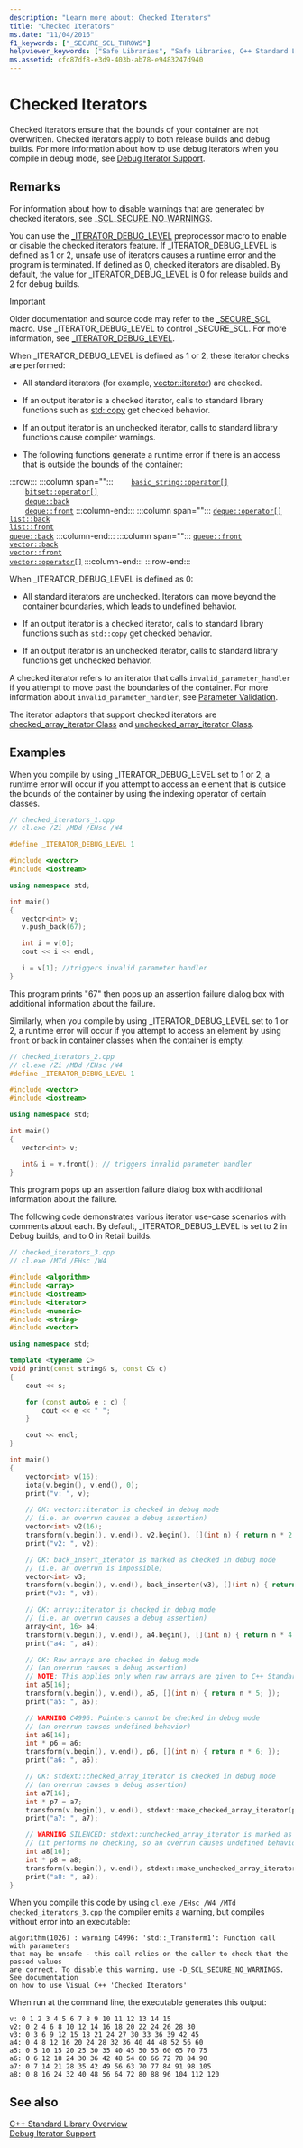 ```yaml
---
description: "Learn more about: Checked Iterators"
title: "Checked Iterators"
ms.date: "11/04/2016"
f1_keywords: ["_SECURE_SCL_THROWS"]
helpviewer_keywords: ["Safe Libraries", "Safe Libraries, C++ Standard Library", "Safe C++ Standard Library", "iterators, checked", "checked iterators"]
ms.assetid: cfc87df8-e3d9-403b-ab78-e9483247d940
---
```

# Checked Iterators

Checked iterators ensure that the bounds of your container are not overwritten. Checked iterators apply to both release builds and debug builds. For more information about how to use debug iterators when you compile in debug mode, see [Debug Iterator Support](../standard-library/debug-iterator-support.md).

## Remarks

For information about how to disable warnings that are generated by checked iterators, see [_SCL_SECURE_NO_WARNINGS](../standard-library/scl-secure-no-warnings.md).

You can use the [\_ITERATOR\_DEBUG\_LEVEL](../standard-library/iterator-debug-level.md) preprocessor macro to enable or disable the checked iterators feature. If _ITERATOR_DEBUG_LEVEL is defined as 1 or 2, unsafe use of iterators causes a runtime error and the program is terminated. If defined as 0, checked iterators are disabled. By default, the value for _ITERATOR_DEBUG_LEVEL is 0 for release builds and 2 for debug builds.

> [!IMPORTANT]
> Older documentation and source code may refer to the [_SECURE_SCL](../standard-library/secure-scl.md) macro. Use _ITERATOR_DEBUG_LEVEL to control _SECURE_SCL. For more information, see [_ITERATOR_DEBUG_LEVEL](../standard-library/iterator-debug-level.md).

When _ITERATOR_DEBUG_LEVEL is defined as 1 or 2, these iterator checks are performed:

- All standard iterators (for example, [vector::iterator](../standard-library/vector-class.md#iterator)) are checked.

- If an output iterator is a checked iterator, calls to standard library functions such as [std::copy](../standard-library/algorithm-functions.md#copy) get checked behavior.

- If an output iterator is an unchecked iterator, calls to standard library functions cause compiler warnings.

- The following functions generate a runtime error if there is an access that is outside the bounds of the container:

:::row:::
   :::column span="":::
      &emsp;&emsp;[`basic_string::operator[]`](../standard-library/basic-string-class.md#op_at)\
      &emsp;&emsp;[`bitset::operator[]`](../standard-library/bitset-class.md#op_at)\
      &emsp;&emsp;[`deque::back`](../standard-library/deque-class.md#back)\
      &emsp;&emsp;[`deque::front`](../standard-library/deque-class.md#front)
   :::column-end:::
   :::column span="":::
      [`deque::operator[]`](../standard-library/deque-class.md#op_at)\
      [`list::back`](../standard-library/list-class.md#back)\
      [`list::front`](../standard-library/list-class.md#front)\
      [`queue::back`](../standard-library/queue-class.md#back)
   :::column-end:::
   :::column span="":::
      [`queue::front`](../standard-library/queue-class.md#front)\
      [`vector::back`](../standard-library/vector-class.md#back)\
      [`vector::front`](../standard-library/vector-class.md#front)\
      [`vector::operator[]`](../standard-library/vector-class.md#op_at)
   :::column-end:::
:::row-end:::

When _ITERATOR_DEBUG_LEVEL is defined as 0:

- All standard iterators are unchecked. Iterators can move beyond the container boundaries, which leads to undefined behavior.

- If an output iterator is a checked iterator, calls to standard library functions such as `std::copy` get checked behavior.

- If an output iterator is an unchecked iterator, calls to standard library functions get unchecked behavior.

A checked iterator refers to an iterator that calls `invalid_parameter_handler` if you attempt to move past the boundaries of the container. For more information about `invalid_parameter_handler`, see [Parameter Validation](../c-runtime-library/parameter-validation.md).

The iterator adaptors that support checked iterators are [checked_array_iterator Class](../standard-library/checked-array-iterator-class.md) and [unchecked_array_iterator Class](../standard-library/unchecked-array-iterator-class.md).

## Examples

When you compile by using _ITERATOR_DEBUG_LEVEL set to 1 or 2, a runtime error will occur if you attempt to access an element that is outside the bounds of the container by using the indexing operator of certain classes.

```cpp
// checked_iterators_1.cpp
// cl.exe /Zi /MDd /EHsc /W4

#define _ITERATOR_DEBUG_LEVEL 1

#include <vector>
#include <iostream>

using namespace std;

int main()
{
   vector<int> v;
   v.push_back(67);

   int i = v[0];
   cout << i << endl;

   i = v[1]; //triggers invalid parameter handler
}
```

This program prints "67" then pops up an assertion failure dialog box with additional information about the failure.

Similarly, when you compile by using _ITERATOR_DEBUG_LEVEL set to 1 or 2, a runtime error will occur if you attempt to access an element by using `front` or `back` in container classes when the container is empty.

```cpp
// checked_iterators_2.cpp
// cl.exe /Zi /MDd /EHsc /W4
#define _ITERATOR_DEBUG_LEVEL 1

#include <vector>
#include <iostream>

using namespace std;

int main()
{
   vector<int> v;

   int& i = v.front(); // triggers invalid parameter handler
}
```

This program pops up an assertion failure dialog box with additional information about the failure.

The following code demonstrates various iterator use-case scenarios with comments about each. By default, _ITERATOR_DEBUG_LEVEL is set to 2 in Debug builds, and to 0 in Retail builds.

```cpp
// checked_iterators_3.cpp
// cl.exe /MTd /EHsc /W4

#include <algorithm>
#include <array>
#include <iostream>
#include <iterator>
#include <numeric>
#include <string>
#include <vector>

using namespace std;

template <typename C>
void print(const string& s, const C& c)
{
    cout << s;

    for (const auto& e : c) {
        cout << e << " ";
    }

    cout << endl;
}

int main()
{
    vector<int> v(16);
    iota(v.begin(), v.end(), 0);
    print("v: ", v);

    // OK: vector::iterator is checked in debug mode
    // (i.e. an overrun causes a debug assertion)
    vector<int> v2(16);
    transform(v.begin(), v.end(), v2.begin(), [](int n) { return n * 2; });
    print("v2: ", v2);

    // OK: back_insert_iterator is marked as checked in debug mode
    // (i.e. an overrun is impossible)
    vector<int> v3;
    transform(v.begin(), v.end(), back_inserter(v3), [](int n) { return n * 3; });
    print("v3: ", v3);

    // OK: array::iterator is checked in debug mode
    // (i.e. an overrun causes a debug assertion)
    array<int, 16> a4;
    transform(v.begin(), v.end(), a4.begin(), [](int n) { return n * 4; });
    print("a4: ", a4);

    // OK: Raw arrays are checked in debug mode
    // (an overrun causes a debug assertion)
    // NOTE: This applies only when raw arrays are given to C++ Standard Library algorithms!
    int a5[16];
    transform(v.begin(), v.end(), a5, [](int n) { return n * 5; });
    print("a5: ", a5);

    // WARNING C4996: Pointers cannot be checked in debug mode
    // (an overrun causes undefined behavior)
    int a6[16];
    int * p6 = a6;
    transform(v.begin(), v.end(), p6, [](int n) { return n * 6; });
    print("a6: ", a6);

    // OK: stdext::checked_array_iterator is checked in debug mode
    // (an overrun causes a debug assertion)
    int a7[16];
    int * p7 = a7;
    transform(v.begin(), v.end(), stdext::make_checked_array_iterator(p7, 16), [](int n) { return n * 7; });
    print("a7: ", a7);

    // WARNING SILENCED: stdext::unchecked_array_iterator is marked as checked in debug mode
    // (it performs no checking, so an overrun causes undefined behavior)
    int a8[16];
    int * p8 = a8;
    transform(v.begin(), v.end(), stdext::make_unchecked_array_iterator(p8), [](int n) { return n * 8; });
    print("a8: ", a8);
}
```

When you compile this code by using `cl.exe /EHsc /W4 /MTd checked_iterators_3.cpp` the compiler emits a warning, but compiles without error into an executable:

```Output
algorithm(1026) : warning C4996: 'std::_Transform1': Function call with parameters
that may be unsafe - this call relies on the caller to check that the passed values
are correct. To disable this warning, use -D_SCL_SECURE_NO_WARNINGS. See documentation
on how to use Visual C++ 'Checked Iterators'
```

When run at the command line, the executable generates this output:

```Output
v: 0 1 2 3 4 5 6 7 8 9 10 11 12 13 14 15
v2: 0 2 4 6 8 10 12 14 16 18 20 22 24 26 28 30
v3: 0 3 6 9 12 15 18 21 24 27 30 33 36 39 42 45
a4: 0 4 8 12 16 20 24 28 32 36 40 44 48 52 56 60
a5: 0 5 10 15 20 25 30 35 40 45 50 55 60 65 70 75
a6: 0 6 12 18 24 30 36 42 48 54 60 66 72 78 84 90
a7: 0 7 14 21 28 35 42 49 56 63 70 77 84 91 98 105
a8: 0 8 16 24 32 40 48 56 64 72 80 88 96 104 112 120
```

## See also

[C++ Standard Library Overview](../standard-library/cpp-standard-library-overview.md)\
[Debug Iterator Support](../standard-library/debug-iterator-support.md)
